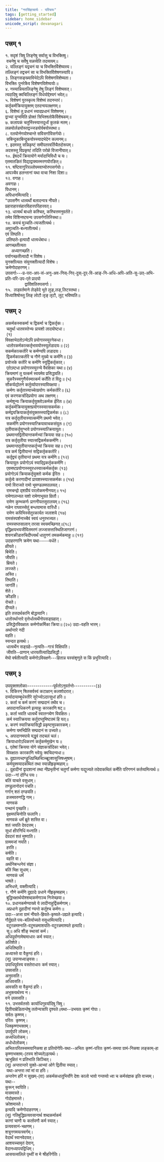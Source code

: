 ```yaml
---
title: "नरसिंहाचार्यः - परिचयः"  
tags: [getting_started]  
sidebar: home_sidebar  
unicode_script: devanagari    
---
```

## पत्त्रम् १  
१. सदृशं त्रिषु लिङ्गेषु सर्वासु च विभक्तिषु।  
 वचनेषु च सर्वेषु यन्नव्येति तदव्ययम्॥  
२. यल्लिङ्गं यद्वचनं या च विभक्तिर्विशेष्यस्य।  
तल्लिङ्गं तद्वचनं सा च विभक्तिर्विशेषणस्यापि॥  
३. लिङ्गसङ्ख्याविभेदेऽपि विशेषणविशेष्यता।  
विभक्तिः पुनरेकैव विशेषणविशेष्ययोः॥  
४. नस्यान्नियतलिङ्गेषु तेषु लिङ्गं विशेष्यवत्।  
त्यदादिषु क्वचिल्लिङ्गं विधेयोद्देश्यगं भवेत्॥  
५. विशेषणं पुरस्कृत्य विशेष्यं तदनन्तरं।  
कर्तृकर्मक्रियायुक्तम् एतदन्वयलक्षणम्॥  
६. विशेष्यं तु प्रधानं स्यादप्रधानं विशेषणम्।  
द्वाभ्यां युग्ममिति प्रोक्तं त्रिभिश्श्लोकैर्विशेषकम्॥  
७. कलापकं चतुर्भिस्स्यात्तदूर्ध्वं कुलकं मतम्।  
लळयोर्लडयोस्तद्वज्जडयोर्वबयोस्तथा॥  
८. रलयोर्नणयोश्चान्ते सविसर्गाविसर्गयोः।  
 सबिन्दुकाबिन्दुकयोस्स्यादभेदेन कल्पनम्॥  
९. इदमस्तु सन्निकृष्टं समीपतरवर्तिचैतदोरूपम्।  
अदसस्तु विप्रकृष्टं तदिति परोक्षे विजानीयात्॥  
१०. ईषदर्धे क्रियायोगे मर्यादाभिविधौ च यः।  
एतमातङितं विद्याद्वाक्यस्मरणयोरङित्॥  
११. षष्टिवागुरिरल्लोपमवाप्योरुपसर्गयोः।  
आपञ्चैव हलन्तानां यथा वाचा निशा दिशा॥  
१२. वगाहः।  
अवगाहः।  
पिधानम्।  
अपिधानमित्यादि।  
"उपसर्गेण धात्वर्थो बलादन्यत्र नीयते।  
प्रहाराहारसंहारविहारपरिहारवत्॥  
१३. धात्वर्थं बाधते कश्चित्, कश्चित्तमनुवर्तते।  
तमेव विशिनष्ट्यन्य उपसर्गगतिस्त्रिथा॥  
१४. कवचं मुञ्चति-त्यजतीत्यर्थः।  
अमुञ्चति-बध्नातीत्यर्थ।  
एवं तिष्ठति।  
 प्रतिष्ठते-इत्यादौ धात्वर्धबाधः।  
आगच्छतीत्यतः  
     अध्यागच्छति।  
पर्यागच्छतीत्यादौ न विशेषः।  
युनक्तीत्यतः संयुनक्तीत्यादौ विशेषः।  
क्रमेणोदाहरणम्।  
उपसर्गाः---प्र-परा-अप-सं-अनु-अव-निस्-निर्-दुस्-दुर्-वि-आङ्-नि-अधि-अपि-अति-सु-उत्-अभि-प्रति-परि-उप-एते प्रादयो  
                द्वाविंशतिरुपसर्गाः।  
१५.  लड्वर्तमाने लेड्वेदे भूते लुङ्,लङ्,लिटस्तथा।  
विध्याशिषोस्तु लिङ् लोटौ लृङ् लृटौ, लुट् भविष्यति॥  
## पत्त्रम् २  
अकर्मकस्सकर्मा च द्विकर्मा च द्विकर्तृकः।  
 चतुर्था धातवस्तेभ्यः प्रायशो लादयोष्टधा।  
 (१)  
विवक्षाभेदतोऽन्येऽपि प्रयोगास्स्युरनेकधा।  
 धातोरकर्मकात्कर्तृभावयोस्स्युर्लडादयः॥ (२)  
सकर्मकात्कर्तरि च कर्मण्यपि लडादयः।  
 द्विकर्मकात्कर्तरि च गौणे मुख्ये च कर्मणि॥ (३)  
प्रयोजके कर्तरि च कर्मणि स्युर्द्विकर्तृकात्।  
 एतेऽष्टधा प्रयोगास्स्युरन्ये वैवक्षिका यथा॥ (४)  
क्रियमाणं तु यत्कर्म स्वयमेव प्रसिद्ध्यति।  
 सुकरैस्स्वगुणैर्यस्मात्कर्म कर्तेति तं विदुः॥ (५)  
सौकर्यद्योतने कर्तुर्व्यापारस्याविवक्षया।  
 कर्मणः कर्तृतास्याच्चेत्प्रयोगः कर्मकर्तरि॥ (६)  
एवं करणकर्त्रादिप्रयोगा अथ लक्षणम्।  
 कर्मशून्यः क्रियाकर्तृयुक्तोऽकर्मक ईरितः॥ (७)  
कर्तृकर्मक्रियायुक्तप्रयोगस्स्यात्सकर्मकः।  
कर्मद्वयक्रियाकर्तृसंयुक्तस्स्याद्विकर्मकः॥ (८)  
यत्र कर्तृतृतीयास्यात्कर्मणि प्रथमो भवेत्।  
 सकर्मणि प्रयोगस्स्यात्क्रियावाचकसंयुतः॥ (९)  
तृतीयाकर्तृयुग्भावे प्रयोगस्स्यात्क्रियायुतः।  
 प्रथमान्तद्वितीयान्तकर्मभ्यां क्रियया सह॥ (१०)  
यत्र कर्तृतृतीया स्यात्सद्विकर्मककर्मणि।  
 प्रथमान्ततृतीयान्तकर्तृभ्यां क्रियया सह॥ (११)  
यत्र कर्म द्वितीयान्तं सद्विकर्तृककर्तरि।  
 कर्तृद्व्यं तृतीयान्तं प्रथमा यत्र कर्मणि॥ (१२)  
क्रियायुतः प्रयोगोऽयं स्याद्द्विकर्तृककर्मणि।  
 एवमष्टप्रयोगास्स्युरधस्यात्कर्मकर्तृकः (१३)  
प्रयोगोऽयं क्रियाकर्तृयुक्तो कर्मक ईरितः ।  
कर्तृत्वे करणादीनां प्रायशस्स्यात्सकर्मकः॥ (१४)  
रामो विराजते रामो भूमण्डलमपालयत्।  
 रामचन्द्रो द्शग्रीवं परलोकमनीनयत्॥ १५)  
रामेणालभ्यत यशो रामेणाभूयत क्षितौ।  
 रामेण कुम्भकर्णः प्रागनीयतसुरालयम्॥ (१६)  
नळेन राघवस्सेतुं बन्धयामास वारिधौ।  
 रामेण कपिभिस्सेतुरकार्यत जलाशये (१७)  
रामसंस्पर्शनाच्चैवं स्वयं धनुरभज्यत।  
 रामस्सप्तसालान् तरसा स्वयमच्छिनत्॥(१८)  
वृद्धिक्षयभयजीवितमरणं लज्जासत्तास्थितिजागरणं।  
शयनक्रीडारुचिदीप्त्यर्थं धातुगणं तमकर्मकमाहुः॥ (१९)  
उदाहरणानि क्रमेण यथा-----वर्धते।  
क्षीयते।  
बिभेति।  
जीवति।  
 म्रियते।  
लज्जते।  
अस्ति।  
तिष्ठति।  
जागर्ति।  
शेते।  
क्रीडति।  
रोचते।  
दीप्यते।  
इति तत्तदर्थकानि बोद्धव्यानि।  
धातोरर्थान्तरे वृत्तेर्धात्वर्थेनोपसङ्ग्रहात्।  
 प्रसिद्धेरविवक्षातः कर्मणोकर्मिका क्रिया॥ (२०) उदाः-वहति भारम्।  
अर्थान्तरे नदी  
वहति।  
स्यन्दत इत्यर्थः।  
 धात्वर्थेन सङ्ग्रहे--नृत्यति--गात्रं विक्षिपति।  
 जीवति--प्राणान् धारयतीत्यादिप्रसिद्धौ।  
मेघो वर्षतीत्यादि कर्मणोऽविवक्षणे---हितान्न यस्संशृणुते स किं प्रभुरित्यादि।  
## पत्त्रम् ३  
उपयुक्तश्लोकाः-------------पूर्वतोऽनुवर्तन्ते-----------(३)  
१. विकिरन् श्रितसर्वस्वं कटाक्षान् कलशोदरात्।  
दर्व्यादायाम्बुधेस्तीरे सुरेभ्योऽदात्सुधां हरिः॥  
२. कर्ता च कर्म करणं सम्प्रदानं तथैव च।  
 अपादानाधिकरणे इत्याहुः कारकाणि षट्॥  
३. कर्ता भवति धात्वर्थे स्वातन्त्र्येण विवक्षितः।  
 कर्म स्यात्क्रियया कर्तुराप्तुमिष्टतमं हि यत्॥  
४. करणं स्यात्क्रियासिद्धौ प्रकृष्टमुपकारकम्।  
 कर्मणा यमभिप्रैति सम्प्रदानं स उच्यते॥  
५. अपादानमपाये यद्धृवं तदचलं चलं।  
 क्रियाधारोऽधिकरणं कर्तृकर्ममुखेन यः॥  
६. एतेषां क्रियया योगे संज्ञाकर्त्रादिका भवेत्।  
 विवक्षातः कारकाणि भवेयुः क्वचिदन्यधा॥  
७. दुह्यात्पच्दण्ड्रुधिप्रच्छिचिञ्च्ब्रूञ्शासुजिषध्मुषाम्।  
 कर्मयुक्स्यादकथितं तथा स्यान्नीहृकृष्वहाम्॥  
८. दुहादीनां द्वादशानां तथा नीप्रभृतीनां चतुर्णां कर्मणा यद्युज्यते तदेवाकथितं कर्मेति परिगणनं कर्तव्यमित्यर्थः॥  
उदाः--गां दोग्धि पयः।  
बलिं याचते वसुधाम्।  
तण्डुलानोदनं पचति।  
गर्गान् शतं दण्डयति।  
 व्रजमवरुणद्धि गाम्।  
 माणवकं  
पन्थानं पृच्छति।  
 वृक्षमपचिनोति फलानि।  
 माणवकं धर्मं ब्रूते शास्ति वा।  
शतं जयति देवदत्तम्।  
सुधां क्षीरनिधिं मध्नाति।  
देवदत्तं शतं मुष्णाति।  
ग्राममजां नयति।  
 हरति।  
कर्षति।  
 वहति वा।  
अर्थनिबन्धनेयं संज्ञा।  
बलिं भिक्ष सुधाम्।  
 माणवकं धर्मं  
भाषते।  
अभिधत्ते, वक्तीत्यादि।  
९. गौणे कर्मणि दुह्यादेः प्रधाने नीहृकृष्वहाम्।  
 बुद्धिभक्षार्थयोश्शब्दकर्मणाञ्च निजेच्छया॥  
१०. प्रधानकर्मण्याख्ये ये लादीनाहुर्द्विकर्मणाम्।  
 अप्रधाने दुहादीनां ण्यन्ते कर्तुश्च कर्मणः॥  
उदाः--अजा ग्रामं नीयते-ह्रियते-कृष्यते-उह्यते इत्यादि।  
गौर्दुह्यते पयः-बलिर्याच्यते वसुधामित्यादि।  
 वटुरन्नमश्नाति-वटुमन्नमाशयति-वटुरन्नमाश्यते इत्यादि।  
 सू॥ अधि शीङ् स्थासां कर्म।  
अधिपूर्वाणामेषामाधारः कर्म स्यात्।  
अतिशेते।  
अधितिष्ठति।  
अध्यास्ते वा वैकुण्ठं हरिः।  
(सू) उपान्वध्वाङ्वसः।  
उपाधिपूर्वस्य वसतेराधारः कर्म स्यात्।  
उपवसति।  
अनुवसति।  
अधिवसति।  
आवसति वा वैकुण्ठं हरिः।  
अभुक्त्यर्थस्य न।  
वने उपवसति।  
११. उभसर्वतसोः कार्याधिगुवर्यादिषु त्रिषु।  
द्वितीयाम्रेडितान्तेषु ततोन्यत्रापि दृश्यते॥यथा--उभयतः कृष्णं गोपाः।  
सर्वतः कृष्णम्।  
परितः  कृष्णम्।  
धिक्कृष्णाभक्तम्।  
उपर्युपरि लोकम्।  
अध्यधिलोकम्।  
अधोधोलोकम्।  
अभितःपरितस्समयानिकषा हा प्रतियोगेपि-यथा--अभितः कृष्णं-परितः कृष्णं-समया ग्रामं-निकषा लङ्काम्-हा कृष्णाभक्तम्-(तस्य शोच्यते)इत्यर्थः।  
ऋभुक्षितं न प्रतिभाति किञ्चित्।  
(सू) अन्तरान्तरे युक्ते-आभ्यां ओगे द्वितीया स्यात्।  
 यथा-अन्तरा त्वां मां वा हरिः।  
अन्तरेण हरिं न सुखम्-(वा) अकर्मकधातुभिर्योगे देशः कालो भावो गन्तव्यो ध्वा च कर्मसंज्ञक इति वाच्यम्।  
यथा--  
कुरून् स्वपिति।  
मासमास्ते।  
गोदोहमास्ते।  
क्रोशमास्ते।  
इत्यादि क्रमेणोदाहरणम्।  
(सू) गतिबुद्धिप्रत्यवसानार्थ शब्दकर्माकर्म  
काणां चाणौ यः कर्तापणौ कर्म स्यात्।  
प्रत्यवसानं-भक्षणम्।  
शत्रूनगमयत्स्वर्गम्।  
वेदार्थं स्वानवेदयत्।  
आशयच्चामृतं देवान्,  
वेदानध्यापयद्विधिम्।  
आसयत्सलिले पृथ्वीं स मे श्रीहरिर्गतिः।